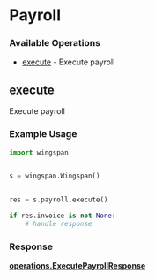 # Payroll

### Available Operations

* [execute](#execute) - Execute payroll

## execute

Execute payroll

### Example Usage

```python
import wingspan


s = wingspan.Wingspan()


res = s.payroll.execute()

if res.invoice is not None:
    # handle response
```


### Response

**[operations.ExecutePayrollResponse](../../models/operations/executepayrollresponse.md)**

